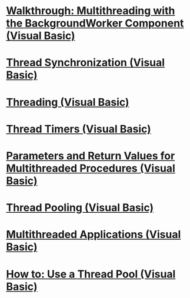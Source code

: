 # [Walkthrough: Multithreading with the BackgroundWorker Component (Visual Basic)](walkthrough-multithreading-with-the-backgroundworker-component.md)
# [Thread Synchronization (Visual Basic)](thread-synchronization.md)
# [Threading (Visual Basic)](index.md)
# [Thread Timers (Visual Basic)](thread-timers.md)
# [Parameters and Return Values for Multithreaded Procedures (Visual Basic)](parameters-and-return-values-for-multithreaded-procedures.md)
# [Thread Pooling (Visual Basic)](thread-pooling.md)
# [Multithreaded Applications (Visual Basic)](multithreaded-applications.md)
# [How to: Use a Thread Pool (Visual Basic)](how-to-use-a-thread-pool.md)
